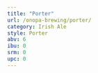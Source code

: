 ```yaml
---
title: "Porter"
url: /onopa-brewing/porter/
category: Irish Ale
style: Porter
abv: 6
ibu: 0
srm: 0
upc: 0
---
```


